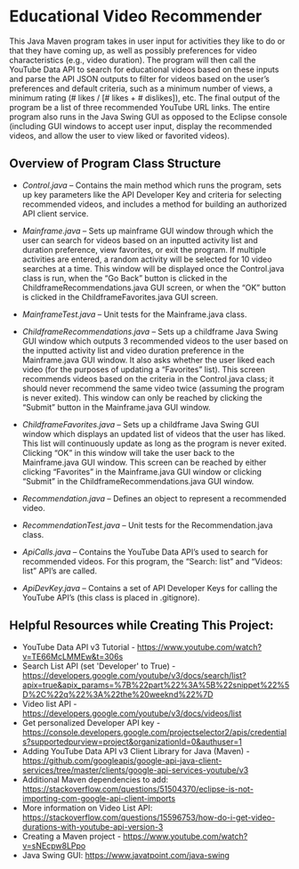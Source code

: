 # Educational Video Recommender

This Java Maven program takes in user input for activities they like to do or that they have coming up, as well as possibly preferences for video characteristics (e.g., video duration). The program will then call the YouTube Data API to search for educational videos based on these inputs and parse the API JSON outputs to filter for videos based on the user’s preferences and default criteria, such as a minimum number of views, a minimum rating (# likes / [# likes + # dislikes]), etc. The final output of the program be a list of three recommended YouTube URL links. The entire program also runs in the Java Swing GUI as opposed to the Eclipse console (including GUI windows to accept user input, display the recommended videos, and allow the user to view liked or favorited videos).

## Overview of Program Class Structure

* *Control.java* – Contains the main method which runs the program, sets up key parameters like the API Developer Key and criteria for selecting recommended videos, and includes a method for building an authorized API client service.

* *Mainframe.java* – Sets up mainframe GUI window through which the user can search for videos based on an inputted activity list and duration preference, view favorites, or exit the program. If multiple activities are entered, a random activity will be selected for 10 video searches at a time. This window will be displayed once the Control.java class is run, when the “Go Back” button is clicked in the ChildframeRecommendations.java GUI screen, or when the “OK” button is clicked in the ChildframeFavorites.java GUI screen.

* *MainframeTest.java* – Unit tests for the Mainframe.java class.

* *ChildframeRecommendations.java* – Sets up a childframe Java Swing GUI window which outputs 3 recommended videos to the user based on the inputted activity list and video duration preference in the Mainframe.java GUI window. It also asks whether the user liked each video (for the purposes of updating a “Favorites” list). This screen recommends videos based on the criteria in the Control.java class; it should never recommend the same video twice (assuming the program is never exited). This window can only be reached by clicking the “Submit” button in the Mainframe.java GUI window.

* *ChildframeFavorites.java* – Sets up a childframe Java Swing GUI window which displays an updated list of videos that the user has liked. This list will continuously update as long as the program is never exited. Clicking “OK” in this window will take the user back to the Mainframe.java GUI window. This screen can be reached by either clicking “Favorites” in the Mainframe.java GUI window or clicking “Submit” in the ChildframeRecommendations.java GUI window.

* *Recommendation.java* – Defines an object to represent a recommended video.

* *RecommendationTest.java* – Unit tests for the Recommendation.java class.

* *ApiCalls.java* – Contains the YouTube Data API’s used to search for recommended videos. For this program, the “Search: list” and “Videos: list” API’s are called.

* *ApiDevKey.java* – Contains a set of API Developer Keys for calling the YouTube API’s (this class is placed in .gitignore).

## Helpful Resources while Creating This Project: 
* YouTube Data API v3 Tutorial - https://www.youtube.com/watch?v=TE66McLMMEw&t=306s
* Search List API (set 'Developer' to True) - https://developers.google.com/youtube/v3/docs/search/list?apix=true&apix_params=%7B%22part%22%3A%5B%22snippet%22%5D%2C%22q%22%3A%22the%20weeknd%22%7D
* Video list API - https://developers.google.com/youtube/v3/docs/videos/list
* Get personalized Developer API key - https://console.developers.google.com/projectselector2/apis/credentials?supportedpurview=project&organizationId=0&authuser=1
* Adding YouTube Data API v3 Client Library for Java (Maven) - https://github.com/googleapis/google-api-java-client-services/tree/master/clients/google-api-services-youtube/v3
* Additional Maven dependencies to add: https://stackoverflow.com/questions/51504370/eclipse-is-not-importing-com-google-api-client-imports
* More information on Video List API: https://stackoverflow.com/questions/15596753/how-do-i-get-video-durations-with-youtube-api-version-3
* Creating a Maven project - https://www.youtube.com/watch?v=sNEcpw8LPpo
* Java Swing GUI: https://www.javatpoint.com/java-swing
